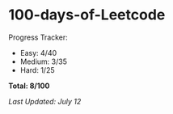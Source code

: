 # 100-days-of-Leetcode
Progress Tracker:
- Easy: 4/40
- Medium: 3/35
- Hard: 1/25

**Total: 8/100**

*Last Updated: July 12*
